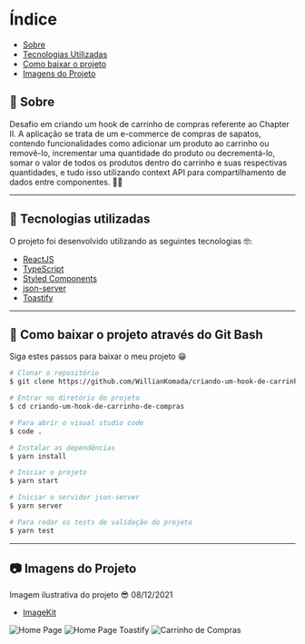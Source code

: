 # Índice

- [Sobre](#-sobre)
- [Tecnologias Utilizadas](#-tecnologias-utilizadas)
- [Como baixar o projeto](#-como-baixar-o-projeto)
- [Imagens do Projeto](#-imagens-do-projeto)

## 📝 Sobre

<p>
  Desafio em criando um hook de carrinho de compras referente ao Chapter II. A aplicação se trata de um e-commerce de compras de sapatos, contendo funcionalidades como adicionar um produto ao carrinho ou removê-lo, incrementar uma quantidade do produto ou decrementá-lo, somar o valor de todos os produtos dentro do carrinho e suas respectivas quantidades, e tudo isso utilizando context API para compartilhamento de dados entre componentes. 🛒👟
</p>

---

## 🚀 Tecnologias utilizadas

<p>O projeto foi desenvolvido utilizando as seguintes tecnologias 🤓:</p>

- [ReactJS](https://reactjs.org)
- [TypeScript](https://www.typescriptlang.org/)
- [Styled Components](https://styled-components.com/)
- [json-server](https://github.com/typicode/json-server)
- [Toastify](https://fkhadra.github.io/react-toastify/introduction)

---

## 📁 Como baixar o projeto através do Git Bash

<p>Siga estes passos para baixar o meu projeto 😁</p>

```bash
# Clonar o repositório
$ git clone https://github.com/WillianKomada/criando-um-hook-de-carrinho-de-compras.git

# Entrar no diretório do projeto
$ cd criando-um-hook-de-carrinho-de-compras

# Para abrir o visual studio code
$ code .

# Instalar as dependências
$ yarn install

# Iniciar o projeto
$ yarn start

# Iniciar o servidor json-server
$ yarn server

# Para rodar os tests de validação do projeto
$ yarn test
```

---

## 📷 Imagens do Projeto

<p>Imagem ilustrativa do projeto 😎 08/12/2021</p>

- [ImageKit](https://imagekit.io/)

<img src="https://ik.imagekit.io/cucgno2zqys/shoes_cBOmUbu-Eq.PNG?updatedAt=1638988688098" alt="Home Page">
<img src="https://ik.imagekit.io/cucgno2zqys/toast_cv0SFbPIr.PNG?updatedAt=1638988688040" alt="Home Page Toastify">
<img src="https://ik.imagekit.io/cucgno2zqys/carrinho_CwdglLrcv.PNG?updatedAt=1638988686378" alt="Carrinho de Compras">
